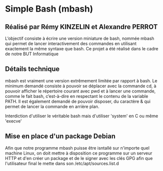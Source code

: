 # Simple Bash (mbash)
## Réalisé par Rémy KINZELIN et Alexandre PERROT

L’objectif consiste à écrire une version miniature de bash, nommée mbash qui permet de lancer interactivement des commandes en utilisant exactement la même syntaxe que bash.
Ce projet a été réalisé dans le cadre de notre BUT Informatique

## Détails technique
mbash est vraiment une version extrêmement limitée par rapport à bash. Le minimum demandé consiste à pouvoir se déplacer avec la commande cd, à pouvoir afficher le répertoire courant avec pwd et à lancer
une commande, comme le fait bash, c’est-à-dire en respectant le contenu de la variable PATH. Il est également demandé de pouvoir disposer, du caractère & qui permet de lancer la commande en arrière plan.

Interdiction d'utiliser le véritable bash mais d'utiliser 'system' en C ou même 'execve'

## Mise en place d'un package Debian

Afin que notre programme mbash puisse être isntallé sur n'importe quel machine Linux, on doit mettre à disposition ce programme sur un serveur HTTP et d'en créer un package et de le signer avec les clés GPG
afin que l'utilisateur final le mette dans son /etc/apt/sources.list.d
